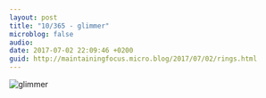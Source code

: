 ```yaml
---
layout: post
title: "10/365 - glimmer"
microblog: false
audio: 
date: 2017-07-02 22:09:46 +0200
guid: http://maintainingfocus.micro.blog/2017/07/02/rings.html
---
```

![glimmer](https://f000.backblazeb2.com/file/Roel-Share/glimmer.jpg)
